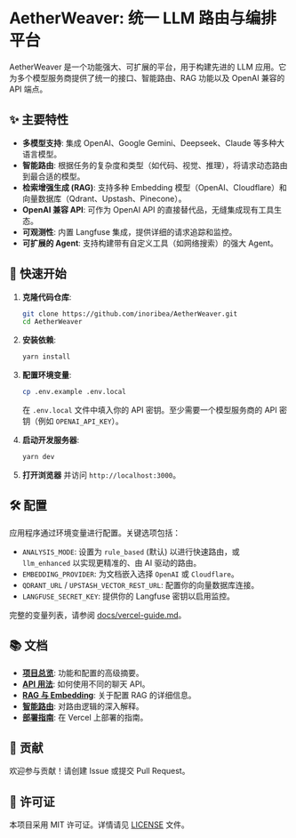 # AetherWeaver: 统一 LLM 路由与编排平台

AetherWeaver 是一个功能强大、可扩展的平台，用于构建先进的 LLM 应用。它为多个模型服务商提供了统一的接口、智能路由、RAG 功能以及 OpenAI 兼容的 API 端点。

## ✨ 主要特性

- **多模型支持**: 集成 OpenAI、Google Gemini、Deepseek、Claude 等多种大语言模型。
- **智能路由**: 根据任务的复杂度和类型（如代码、视觉、推理），将请求动态路由到最合适的模型。
- **检索增强生成 (RAG)**: 支持多种 Embedding 模型（OpenAI、Cloudflare）和向量数据库（Qdrant、Upstash、Pinecone）。
- **OpenAI 兼容 API**: 可作为 OpenAI API 的直接替代品，无缝集成现有工具生态。
- **可观测性**: 内置 Langfuse 集成，提供详细的请求追踪和监控。
- **可扩展的 Agent**: 支持构建带有自定义工具（如网络搜索）的强大 Agent。

## 🚀 快速开始

1.  **克隆代码仓库**:
    ```bash
    git clone https://github.com/inoribea/AetherWeaver.git
    cd AetherWeaver
    ```

2.  **安装依赖**:
    ```bash
    yarn install
    ```

3.  **配置环境变量**:
    ```bash
    cp .env.example .env.local
    ```
    在 `.env.local` 文件中填入你的 API 密钥。至少需要一个模型服务商的 API 密钥（例如 `OPENAI_API_KEY`）。

4.  **启动开发服务器**:
    ```bash
    yarn dev
    ```

5.  **打开浏览器** 并访问 `http://localhost:3000`。

## 🛠️ 配置

应用程序通过环境变量进行配置。关键选项包括：

- `ANALYSIS_MODE`: 设置为 `rule_based` (默认) 以进行快速路由，或 `llm_enhanced` 以实现更精准的、由 AI 驱动的路由。
- `EMBEDDING_PROVIDER`: 为文档嵌入选择 `OpenAI` 或 `Cloudflare`。
- `QDRANT_URL` / `UPSTASH_VECTOR_REST_URL`: 配置你的向量数据库连接。
- `LANGFUSE_SECRET_KEY`: 提供你的 Langfuse 密钥以启用监控。

完整的变量列表，请参阅 [docs/vercel-guide.md](docs/vercel-guide.md)。

## 📚 文档

- **[项目总览](docs/SUMMARY.md)**: 功能和配置的高级摘要。
- **[API 用法](docs/chat_api_usage.md)**: 如何使用不同的聊天 API。
- **[RAG 与 Embedding](docs/retrieval_interface.md)**: 关于配置 RAG 的详细信息。
- **[智能路由](docs/v1_decision_logic.md)**: 对路由逻辑的深入解释。
- **[部署指南](docs/vercel-guide.md)**: 在 Vercel 上部署的指南。

## 🤝 贡献

欢迎参与贡献！请创建 Issue 或提交 Pull Request。

## 📄 许可证

本项目采用 MIT 许可证。详情请见 [LICENSE](LICENSE) 文件。